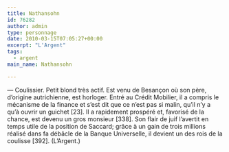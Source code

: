 ```yaml
---
title: Nathansohn
id: 76282
author: admin
type: personnage
date: 2010-03-15T07:05:27+00:00
excerpt: "L'Argent"
tags:
  - argent
main_name: Nathansohn

---
```

— Coulissier. Petit blond très actif. Est venu de Besançon où son père, d&rsquo;origine autrichienne, est horloger. Entré au Crédit Mobilier, il a compris le mécanisme de la finance et s&rsquo;est dit que ce n&rsquo;est pas si malin, qu&rsquo;il n&rsquo;y a qu&rsquo;à ouvrir un guichet [23]. Il a rapidement prospéré et, favorisé de la chance, est devenu un gros monsieur [338]. Son flair de juif l&rsquo;avertit en temps utile de la position de Saccard; grâce à un gain de trois millions réalisé dans fa débâcle de la Banque Universelle, il devient un des rois de la coulisse [392]. (L&rsquo;Argent.)